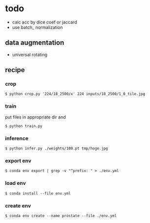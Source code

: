 # todo

- calc acc by dice coef or jaccard
- use batch_ normalization

## data augmentation

- universal rotating

## recipe

### crop

```
$ python crop.py '224/18_2500/x' 224 inputs/18_2500/1_0_tile.jpg
```

### train

put files in appropriate dir and

```
$ python train.py
```

### inference

```
$ python infer.py ./weights/100.pt tmp/hoge.jpg
```

### export env

```
$ conda env export | grep -v "^prefix: " > ./env.yml
```

### load env

```
$ conda install --file env.yml
```

### create env

```
$ conda env create --name prostate --file ./env.yml
```

